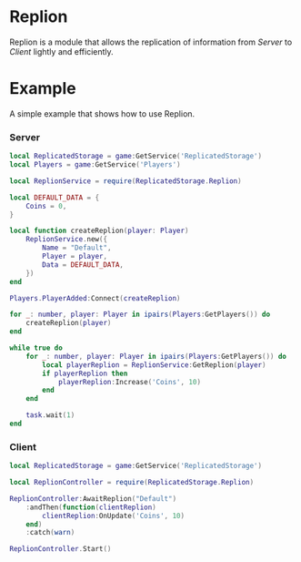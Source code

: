# Replion
Replion is a module that allows the replication of information from _Server_ to _Client_ lightly and efficiently.

# Example
A simple example that shows how to use Replion.

### **Server**
```lua
local ReplicatedStorage = game:GetService('ReplicatedStorage')
local Players = game:GetService('Players')

local ReplionService = require(ReplicatedStorage.Replion)

local DEFAULT_DATA = {
	Coins = 0,
}

local function createReplion(player: Player)
	ReplionService.new({
		Name = "Default",
		Player = player,
		Data = DEFAULT_DATA,
	})
end

Players.PlayerAdded:Connect(createReplion)

for _: number, player: Player in ipairs(Players:GetPlayers()) do
	createReplion(player)
end

while true do
	for _: number, player: Player in ipairs(Players:GetPlayers()) do
		local playerReplion = ReplionService:GetReplion(player)
		if playerReplion then
			playerReplion:Increase('Coins', 10)
		end
	end

	task.wait(1)
end
```

### **Client**
```lua
local ReplicatedStorage = game:GetService('ReplicatedStorage')

local ReplionController = require(ReplicatedStorage.Replion)

ReplionController:AwaitReplion("Default")
	:andThen(function(clientReplion)
		clientReplion:OnUpdate('Coins', 10)
	end)
	:catch(warn)

ReplionController.Start()
```